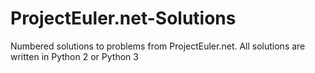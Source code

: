 # ProjectEuler.net-Solutions
Numbered solutions to problems from ProjectEuler.net.
All solutions are written in Python 2 or Python 3
